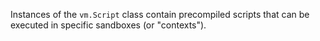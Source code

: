 <!-- YAML
added: v0.3.1
-->

Instances of the `vm.Script` class contain precompiled scripts that can be
executed in specific sandboxes (or "contexts").

